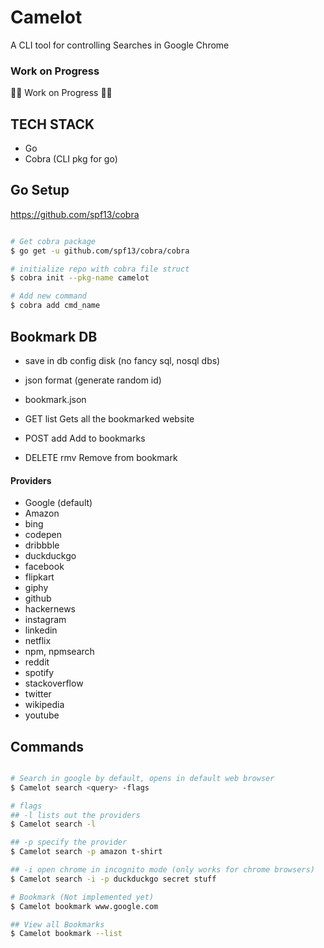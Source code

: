 # Camelot

A CLI tool for controlling Searches in Google Chrome

### Work on Progress

🚧🚧 Work on Progress 🚧🚧

## TECH STACK

- Go
- Cobra (CLI pkg for go)

## Go Setup

https://github.com/spf13/cobra

```bash

# Get cobra package
$ go get -u github.com/spf13/cobra/cobra

# initialize repo with cobra file struct
$ cobra init --pkg-name camelot

# Add new command
$ cobra add cmd_name

```

## Bookmark DB

- save in db config disk (no fancy sql, nosql dbs)
- json format (generate random id)
- bookmark.json 

- GET list Gets all the bookmarked website
- POST add Add to bookmarks
- DELETE rmv Remove from bookmark

#### Providers

- Google (default)
- Amazon
- bing
- codepen
- dribbble
- duckduckgo
- facebook
- flipkart
- giphy
- github
- hackernews
- instagram
- linkedin
- netflix
- npm, npmsearch
- reddit
- spotify
- stackoverflow
- twitter
- wikipedia
- youtube

## Commands

```bash

# Search in google by default, opens in default web browser
$ Camelot search <query> -flags

# flags
## -l lists out the providers
$ Camelot search -l

## -p specify the provider
$ Camelot search -p amazon t-shirt

## -i open chrome in incognito mode (only works for chrome browsers)
$ Camelot search -i -p duckduckgo secret stuff

# Bookmark (Not implemented yet)
$ Camelot bookmark www.google.com

## View all Bookmarks
$ Camelot bookmark --list

```
